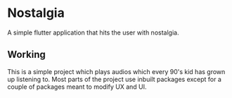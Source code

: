 # Nostalgia

A simple flutter application that hits the user with nostalgia.

## Working

This is a simple project which plays audios which every 90's kid has grown up listening to.
Most parts of the project use inbuilt packages except for a couple of packages meant to modify UX and UI.

